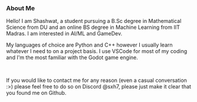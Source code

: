 ### About Me

Hello! I am Shashwat, a student pursuing a B.Sc degree in Mathematical Science from DU and an online BS degree in Machine Learning from IIT Madras.
I am interested in AI/ML and GameDev.

My languages of choice are Python and C++ however I usually learn whatever I need to on a project basis.
I use VSCode for most of my coding and I'm the most familiar with the Godot game engine.


<br>

If you would like to contact me for any reason (even a casual conversation :>) please feel free to do so on Discord @sxh7, please just make it clear that you found me on Github.
